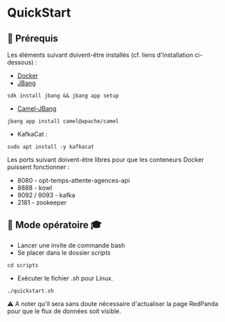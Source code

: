 # __QuickStart__

## 🧰 Prérequis

Les éléments suivant doivent-être installés (cf. liens d'installation ci-dessous) :

* <a href="https://docs.docker.com/engine/install/" target="_blank"> Docker </a>
* <a href="https://www.jbang.dev/documentation/guide/latest/installation.html" target="_blank"> JBang </a>

`
sdk install jbang && jbang app setup
`
* <a href="https://camel.apache.org/manual/camel-jbang.html" target="_blank"> Camel-JBang </a>

`jbang app install camel@apache/camel`
* KafkaCat : 
 
`sudo apt install -y kafkacat`

Les ports suivant doivent-être libres pour que les conteneurs Docker puissent fonctionner :

* 8080 - opt-temps-attente-agences-api
* 8888 - kowl
* 9092 / 9093 - kafka
* 2181 - zookeeper

 ## 🧑 Mode opératoire ‍🎓

 * Lancer une invite de commande bash
 * Se placer dans le dossier _scripts_ 

`cd scripts`
 * Exécuter le fichier _.sh_ pour Linux.

 `./quickstart.sh`
 
:warning: A noter qu'il sera sans doute nécessaire d'actualiser la page RedPanda pour que le flux de données soit visible.
